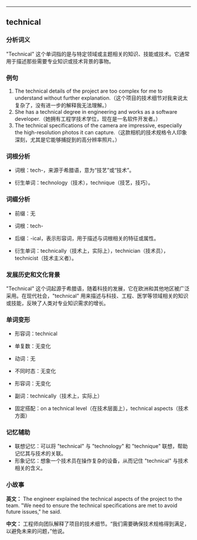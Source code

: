 
---------------
## technical
### 分析词义
"Technical" 这个单词指的是与特定领域或主题相关的知识、技能或技术。它通常用于描述那些需要专业知识或技术背景的事物。

### 例句
1. The technical details of the project are too complex for me to understand without further explanation.（这个项目的技术细节对我来说太复杂了，没有进一步的解释我无法理解。）
2. She has a technical degree in engineering and works as a software developer.（她拥有工程学技术学位，现在是一名软件开发者。）
3. The technical specifications of the camera are impressive, especially the high-resolution photos it can capture.（这款相机的技术规格令人印象深刻，尤其是它能够捕捉到的高分辨率照片。）

### 词根分析
- 词根：tech-，来源于希腊语，意为“技艺”或“技术”。

- 衍生单词：technology（技术），technique（技艺，技巧）。

### 词缀分析
- 前缀：无
- 词根：tech-
- 后缀：-ical，表示形容词，用于描述与词根相关的特征或属性。

- 衍生单词：technically（技术上，实际上），technician（技术员），technicist（技术主义者）。

### 发展历史和文化背景
"Technical" 这个词起源于希腊语，随着科技的发展，它在欧洲和其他地区被广泛采用。在现代社会，"technical" 用来描述与科技、工程、医学等领域相关的知识或技能，反映了人类对专业知识需求的增长。

### 单词变形
- 形容词：technical
- 单复数：无变化
- 动词：无
- 不同时态：无变化
- 形容词：无变化
- 副词：technically（技术上，实际上）

- 固定搭配：on a technical level（在技术层面上），technical aspects（技术方面）

### 记忆辅助
- 联想记忆：可以将 "technical" 与 "technology" 和 "technique" 联想，帮助记忆其与技术的关联。
- 形象记忆：想象一个技术员在操作复杂的设备，从而记住 "technical" 与技术相关的含义。

### 小故事
**英文：** 
The engineer explained the technical aspects of the project to the team. "We need to ensure the technical specifications are met to avoid future issues," he said.

**中文：** 
工程师向团队解释了项目的技术细节。“我们需要确保技术规格得到满足，以避免未来的问题，”他说。

